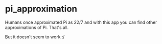 # pi_approximation

Humans once approximated Pi as 22/7 and with this app you can find other approximations of Pi. That's all.

But it doesn't seem to work :/

